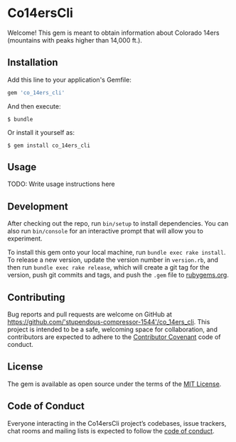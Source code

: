 # Co14ersCli

Welcome!  This gem is meant to obtain information about Colorado 14ers (mountains with peaks higher than 14,000 ft.).

## Installation

Add this line to your application's Gemfile:

```ruby
gem 'co_14ers_cli'
```

And then execute:

    $ bundle

Or install it yourself as:

    $ gem install co_14ers_cli

## Usage

TODO: Write usage instructions here

## Development

After checking out the repo, run `bin/setup` to install dependencies. You can also run `bin/console` for an interactive prompt that will allow you to experiment.

To install this gem onto your local machine, run `bundle exec rake install`. To release a new version, update the version number in `version.rb`, and then run `bundle exec rake release`, which will create a git tag for the version, push git commits and tags, and push the `.gem` file to [rubygems.org](https://rubygems.org).

## Contributing

Bug reports and pull requests are welcome on GitHub at https://github.com/'stupendous-compressor-1544'/co_14ers_cli. This project is intended to be a safe, welcoming space for collaboration, and contributors are expected to adhere to the [Contributor Covenant](http://contributor-covenant.org) code of conduct.

## License

The gem is available as open source under the terms of the [MIT License](https://opensource.org/licenses/MIT).

## Code of Conduct

Everyone interacting in the Co14ersCli project’s codebases, issue trackers, chat rooms and mailing lists is expected to follow the [code of conduct](https://github.com/'stupendous-compressor-1544'/co_14ers_cli/blob/master/CODE_OF_CONDUCT.md).
